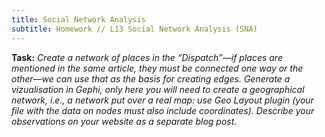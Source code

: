 ```yaml
---
title: Social Network Analysis
subtitle: Homework // L13 Social Network Analysis (SNA)
---
```

<b>Task:</b> <i>Create a network of places in the “Dispatch”—if places are mentioned in the same article, they must be connected one way or the other—we can use that as the basis for creating edges. Generate a vizualisation in Gephi, only here you will need to create a geographical network, i.e., a network put over a real map: use Geo Layout plugin (your file with the data on nodes must also include coordinates). Describe your observations on your website as a separate blog post.</i>
